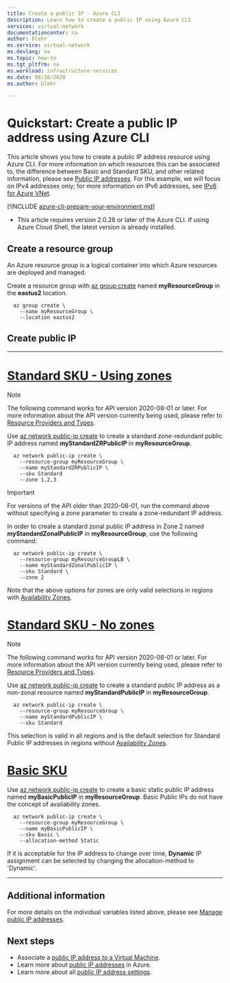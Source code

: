 ```yaml
---
title: Create a public IP - Azure CLI
description: Learn how to create a public IP using Azure CLI
services: virtual-network
documentationcenter: na
author: blehr
ms.service: virtual-network
ms.devlang: na
ms.topic: how-to
ms.tgt_pltfrm: na
ms.workload: infrastructure-services
ms.date: 08/28/2020
ms.author: blehr

---
```

# Quickstart: Create a public IP address using Azure CLI

This article shows you how to create a public IP address resource using Azure CLI. For more information on which resources this can be associated to, the difference between Basic and Standard SKU, and other related information, please see [Public IP addresses](./public-ip-addresses.md).  For this example, we will focus on IPv4 addresses only; for more information on IPv6 addresses, see [IPv6 for Azure VNet](./ipv6-overview.md).

[!INCLUDE [azure-cli-prepare-your-environment.md](../../includes/azure-cli-prepare-your-environment.md)]

- This article requires version 2.0.28 or later of the Azure CLI. If using Azure Cloud Shell, the latest version is already installed.

## Create a resource group

An Azure resource group is a logical container into which Azure resources are deployed and managed.

Create a resource group with [az group create](/cli/azure/group?view=azure-cli-latest#az-group-create) named **myResourceGroup** in the **eastus2** location.

```azurecli-interactive
  az group create \
    --name myResourceGroup \
    --location eastus2
```

## Create public IP

---
# [**Standard SKU - Using zones**](#tab/option-create-public-ip-standard-zones)

>[!NOTE]
>The following command works for API version 2020-08-01 or later.  For more information about the API version currently being used, please refer to [Resource Providers and Types](../azure-resource-manager/management/resource-providers-and-types.md).

Use [az network public-ip create](/cli/azure/network/public-ip?view=azure-cli-latest#az-network-public-ip-create) to create a standard zone-redundant public IP address named **myStandardZRPublicIP** in **myResourceGroup**.

```azurecli-interactive
  az network public-ip create \
    --resource-group myResourceGroup \
    --name myStandardZRPublicIP \
    --sku Standard
    --zone 1,2,3
```
> [!IMPORTANT]
> For versions of the API older than 2020-08-01, run the command above without specifying a zone parameter to create a zone-redundant IP address. 
>

In order to create a standard zonal public IP address in Zone 2 named **myStandardZonalPublicIP** in **myResourceGroup**, use the following command:

```azurecli-interactive
  az network public-ip create \
    --resource-group myResourceGroupLB \
    --name myStandardZonalPublicIP \
    --sku Standard \
    --zone 2
```

Note that the above options for zones are only valid selections in regions with [Availability Zones](../availability-zones/az-overview.md?toc=%2fazure%2fvirtual-network%2ftoc.json#availability-zones).

# [**Standard SKU - No zones**](#tab/option-create-public-ip-standard)

>[!NOTE]
>The following command works for API version 2020-08-01 or later.  For more information about the API version currently being used, please refer to [Resource Providers and Types](../azure-resource-manager/management/resource-providers-and-types.md).

Use [az network public-ip create](/cli/azure/network/public-ip?view=azure-cli-latest#az-network-public-ip-create) to create a standard public IP address as a non-zonal resource named **myStandardPublicIP** in **myResourceGroup**.

```azurecli-interactive
  az network public-ip create \
    --resource-group myResourceGroup \
    --name myStandardPublicIP \
    --sku Standard
```
This selection is valid in all regions and is the default selection for Standard Public IP addresses in regions without [Availability Zones](../availability-zones/az-overview.md?toc=%2fazure%2fvirtual-network%2ftoc.json#availability-zones).

# [**Basic SKU**](#tab/option-create-public-ip-basic)

Use [az network public-ip create](/cli/azure/network/public-ip?view=azure-cli-latest#az-network-public-ip-create) to create a basic static public IP address named **myBasicPublicIP** in **myResourceGroup**.  Basic Public IPs do not have the concept of availability zones.

```azurecli-interactive
  az network public-ip create \
    --resource-group myResourceGroup \
    --name myBasicPublicIP \
    --sku Basic \
    --allocation-method Static
```
If it is acceptable for the IP address to change over time, **Dynamic** IP assignment can be selected by changing the allocation-method to 'Dynamic'.

---

## Additional information 

For more details on the individual variables listed above, please see [Manage public IP addresses](./virtual-network-public-ip-address.md#create-a-public-ip-address).

## Next steps
- Associate a [public IP address to a Virtual Machine](./associate-public-ip-address-vm.md#azure-portal).
- Learn more about [public IP addresses](./public-ip-addresses.md#public-ip-addresses) in Azure.
- Learn more about all [public IP address settings](virtual-network-public-ip-address.md#create-a-public-ip-address).